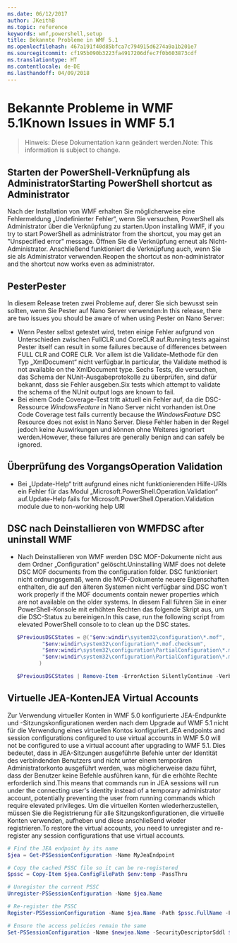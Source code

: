 ```yaml
---
ms.date: 06/12/2017
author: JKeithB
ms.topic: reference
keywords: wmf,powershell,setup
title: Bekannte Probleme in WMF 5.1
ms.openlocfilehash: 467a191f40d85bfca7c794915d6274a9a1b201e7
ms.sourcegitcommit: cf195b090b3223fa4917206dfec7f0b603873cdf
ms.translationtype: HT
ms.contentlocale: de-DE
ms.lasthandoff: 04/09/2018
---
```

# <a name="known-issues-in-wmf-51"></a><span data-ttu-id="3e314-103">Bekannte Probleme in WMF 5.1</span><span class="sxs-lookup"><span data-stu-id="3e314-103">Known Issues in WMF 5.1</span></span> #

> <span data-ttu-id="3e314-104">Hinweis: Diese Dokumentation kann geändert werden.</span><span class="sxs-lookup"><span data-stu-id="3e314-104">Note: This information is subject to change.</span></span>

## <a name="starting-powershell-shortcut-as-administrator"></a><span data-ttu-id="3e314-105">Starten der PowerShell-Verknüpfung als Administrator</span><span class="sxs-lookup"><span data-stu-id="3e314-105">Starting PowerShell shortcut as Administrator</span></span>
<span data-ttu-id="3e314-106">Nach der Installation von WMF erhalten Sie möglicherweise eine Fehlermeldung „Undefinierter Fehler“, wenn Sie versuchen, PowerShell als Administrator über die Verknüpfung zu starten.</span><span class="sxs-lookup"><span data-stu-id="3e314-106">Upon installing WMF, if you try to start PowerShell as administrator from the shortcut, you may get an "Unspecified error" message.</span></span>
<span data-ttu-id="3e314-107">Öffnen Sie die Verknüpfung erneut als Nicht-Administrator. Anschließend funktioniert die Verknüpfung auch, wenn Sie sie als Administrator verwenden.</span><span class="sxs-lookup"><span data-stu-id="3e314-107">Reopen the shortcut as non-administrator and the shortcut now works even as administrator.</span></span>

## <a name="pester"></a><span data-ttu-id="3e314-108">Pester</span><span class="sxs-lookup"><span data-stu-id="3e314-108">Pester</span></span>
<span data-ttu-id="3e314-109">In diesem Release treten zwei Probleme auf, derer Sie sich bewusst sein sollten, wenn Sie Pester auf Nano Server verwenden:</span><span class="sxs-lookup"><span data-stu-id="3e314-109">In this release, there are two issues you should be aware of when using Pester on Nano Server:</span></span>

* <span data-ttu-id="3e314-110">Wenn Pester selbst getestet wird, treten einige Fehler aufgrund von Unterschieden zwischen FullCLR und CoreCLR auf.</span><span class="sxs-lookup"><span data-stu-id="3e314-110">Running tests against Pester itself can result in some failures because of differences between FULL CLR and CORE CLR.</span></span> <span data-ttu-id="3e314-111">Vor allem ist die Validate-Methode für den Typ „XmlDocument“ nicht verfügbar.</span><span class="sxs-lookup"><span data-stu-id="3e314-111">In particular, the Validate method is not available on the XmlDocument type.</span></span> <span data-ttu-id="3e314-112">Sechs Tests, die versuchen, das Schema der NUnit-Ausgabeprotokolle zu überprüfen, sind dafür bekannt, dass sie Fehler ausgeben.</span><span class="sxs-lookup"><span data-stu-id="3e314-112">Six tests which attempt to validate the schema of the NUnit output logs are known to fail.</span></span>
* <span data-ttu-id="3e314-113">Bei einem Code Coverage-Test tritt aktuell ein Fehler auf, da die DSC-Ressource *WindowsFeature* in Nano Server nicht vorhanden ist.</span><span class="sxs-lookup"><span data-stu-id="3e314-113">One Code Coverage test fails currently because the *WindowsFeature* DSC Resource does not exist in Nano Server.</span></span> <span data-ttu-id="3e314-114">Diese Fehler haben in der Regel jedoch keine Auswirkungen und können ohne Weiteres ignoriert werden.</span><span class="sxs-lookup"><span data-stu-id="3e314-114">However, these failures are generally benign and can safely be ignored.</span></span>

## <a name="operation-validation"></a><span data-ttu-id="3e314-115">Überprüfung des Vorgangs</span><span class="sxs-lookup"><span data-stu-id="3e314-115">Operation Validation</span></span>

* <span data-ttu-id="3e314-116">Bei „Update-Help“ tritt aufgrund eines nicht funktionierenden Hilfe-URIs ein Fehler für das Modul „Microsoft.PowerShell.Operation.Validation“ auf.</span><span class="sxs-lookup"><span data-stu-id="3e314-116">Update-Help fails for Microsoft.PowerShell.Operation.Validation module due to non-working help URI</span></span>

## <a name="dsc-after-uninstall-wmf"></a><span data-ttu-id="3e314-117">DSC nach Deinstallieren von WMF</span><span class="sxs-lookup"><span data-stu-id="3e314-117">DSC after uninstall WMF</span></span>
* <span data-ttu-id="3e314-118">Nach Deinstallieren von WMF werden DSC MOF-Dokumente nicht aus dem Ordner „Configuration“ gelöscht.</span><span class="sxs-lookup"><span data-stu-id="3e314-118">Uninstalling WMF does not delete DSC MOF documents from the configuration folder.</span></span> <span data-ttu-id="3e314-119">DSC funktioniert nicht ordnungsgemäß, wenn die MOF-Dokumente neuere Eigenschaften enthalten, die auf den älteren Systemen nicht verfügbar sind.</span><span class="sxs-lookup"><span data-stu-id="3e314-119">DSC won't work properly if the MOF documents contain newer properties which are not available on the older systems.</span></span> <span data-ttu-id="3e314-120">In diesem Fall führen Sie in einer PowerShell-Konsole mit erhöhten Rechten das folgende Skript aus, um die DSC-Status zu bereinigen.</span><span class="sxs-lookup"><span data-stu-id="3e314-120">In this case, run the following script from elevated PowerShell console to to clean up the DSC states.</span></span>
 ```powershell
    $PreviousDSCStates = @("$env:windir\system32\configuration\*.mof",
            "$env:windir\system32\configuration\*.mof.checksum",
            "$env:windir\system32\configuration\PartialConfiguration\*.mof",
            "$env:windir\system32\configuration\PartialConfiguration\*.mof.checksum"
           )

    $PreviousDSCStates | Remove-Item -ErrorAction SilentlyContinue -Verbose
 ```

## <a name="jea-virtual-accounts"></a><span data-ttu-id="3e314-121">Virtuelle JEA-Konten</span><span class="sxs-lookup"><span data-stu-id="3e314-121">JEA Virtual Accounts</span></span>
<span data-ttu-id="3e314-122">Zur Verwendung virtueller Konten in WMF 5.0 konfigurierte JEA-Endpunkte und -Sitzungskonfigurationen werden nach dem Upgrade auf WMF 5.1 nicht für die Verwendung eines virtuellen Kontos konfiguriert.</span><span class="sxs-lookup"><span data-stu-id="3e314-122">JEA endpoints and session configurations configured to use virtual accounts in WMF 5.0 will not be configured to use a virtual account after upgrading to WMF 5.1.</span></span>
<span data-ttu-id="3e314-123">Dies bedeutet, dass in JEA-Sitzungen ausgeführte Befehle unter der Identität des verbindenden Benutzers und nicht unter einem temporären Administratorkonto ausgeführt werden, was möglicherweise dazu führt, dass der Benutzer keine Befehle ausführen kann, für die erhöhte Rechte erforderlich sind.</span><span class="sxs-lookup"><span data-stu-id="3e314-123">This means that commands run in JEA sessions will run under the connecting user's identity instead of a temporary administrator account, potentially preventing the user from running commands which require elevated privileges.</span></span>
<span data-ttu-id="3e314-124">Um die virtuellen Konten wiederherzustellen, müssen Sie die Registrierung für alle Sitzungskonfigurationen, die virtuelle Konten verwenden, aufheben und diese anschließend wieder registrieren.</span><span class="sxs-lookup"><span data-stu-id="3e314-124">To restore the virtual accounts, you need to unregister and re-register any session configurations that use virtual accounts.</span></span>

```powershell
# Find the JEA endpoint by its name
$jea = Get-PSSessionConfiguration -Name MyJeaEndpoint

# Copy the cached PSSC file so it can be re-registered
$pssc = Copy-Item $jea.ConfigFilePath $env:temp -PassThru

# Unregister the current PSSC
Unregister-PSSessionConfiguration -Name $jea.Name

# Re-register the PSSC
Register-PSSessionConfiguration -Name $jea.Name -Path $pssc.FullName -Force

# Ensure the access policies remain the same
Set-PSSessionConfiguration -Name $newjea.Name -SecurityDescriptorSddl $jea.SecurityDescriptorSddl
```